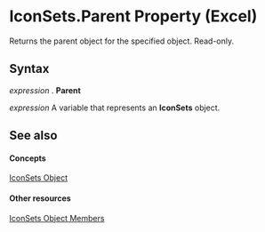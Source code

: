 
# IconSets.Parent Property (Excel)

Returns the parent object for the specified object. Read-only.


## Syntax

 _expression_ . **Parent**

 _expression_ A variable that represents an **IconSets** object.


## See also


#### Concepts


[IconSets Object](2197741e-8139-0098-d194-610fa28fa6c8.md)
#### Other resources


[IconSets Object Members](c752bd83-a4a8-a5b3-497e-4d320e433d4a.md)
